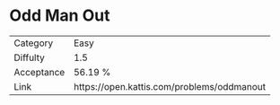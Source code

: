 # Odd Man Out

<table>
    <tr>
        <td>Category</td>
        <td>Easy</td>
    </tr>
    <tr>
        <td>Diffulty</td>
        <td>1.5</td>
    </tr>
    <tr>
        <td>Acceptance</td>
        <td>56.19 %</td>
    </tr>
    <tr>
        <td>Link</td>
        <td>https://open.kattis.com/problems/oddmanout</td>
    </tr>
</table>